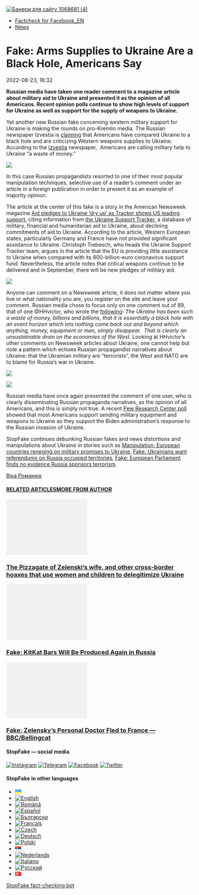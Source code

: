 [![](https://www.stopfake.org/content/uploads/2022/08/Baneri-dlya-sai-tu-1068681-4-3.png "Банери для сайту 1068681 (4)")](https://www.stopfake.org/content/uploads/2022/08/Baneri-dlya-sai-tu-1068681-4-3.png)

*   [Factcheck for Facebook\_EN](https://www.stopfake.org/en/category/factcheck-facebook-en/)
*   [News](https://www.stopfake.org/en/category/news/)

Fake: Arms Supplies to Ukraine Are a Black Hole, Americans Say
==============================================================

2022-08-23, 16:32

[](https://www.facebook.com/sharer/sharer.php?u=https%3A%2F%2Fwww.stopfake.org%2Fen%2Ffake-arms-supplies-to-ukraine-are-a-black-hole-americans-say%2F "Facebook")[](viber://forward?text=Fake%3A%20Arms%20Supplies%20to%20Ukraine%20Are%20a%20Black%20Hole%2C%20Americans%20Say%20https%3A%2F%2Fwww.stopfake.org%2Fen%2Ffake-arms-supplies-to-ukraine-are-a-black-hole-americans-say%2F "Viber")[](https://twitter.com/intent/tweet?text=Fake%3A%20Arms%20Supplies%20to%20Ukraine%20Are%20a%20Black%20Hole%2C%20Americans%20Say&url=https%3A%2F%2Fwww.stopfake.org%2Fen%2Ffake-arms-supplies-to-ukraine-are-a-black-hole-americans-say%2F "X")[](https://api.whatsapp.com/send?text=Fake%3A%20Arms%20Supplies%20to%20Ukraine%20Are%20a%20Black%20Hole%2C%20Americans%20Say%20https%3A%2F%2Fwww.stopfake.org%2Fen%2Ffake-arms-supplies-to-ukraine-are-a-black-hole-americans-say%2F "Whatsapp")[](https://www.stopfake.org/en/fake-arms-supplies-to-ukraine-are-a-black-hole-americans-say/)[](https://telegram.me/share/url?url=https%3A%2F%2Fwww.stopfake.org%2Fen%2Ffake-arms-supplies-to-ukraine-are-a-black-hole-americans-say%2F&text=Fake%3A%20Arms%20Supplies%20to%20Ukraine%20Are%20a%20Black%20Hole%2C%20Americans%20Say "Telegram")[](https://www.instagram.com/ "Instagram")

  

**Russian media have taken one reader comment to a magazine article about military aid to Ukraine and presented it as the opinion of all Americans. Recent opinion polls continue to show high levels of support for Ukraine as well as support for the supply of weapons to Ukraine.**

Yet another new Russian fake concerning western military support for Ukraine is making the rounds on pro-Kremlin media. The Russian newspaper Izvestia is [claiming](https://iz.ru/1383104/2022-08-22/amerikantcy-sravnili-ukrainu-s-chernoi-dyroi) that Americans have compared Ukraine to a black hole and are criticizing Western weapons supplies to Ukraine. According to the [Izvestia](https://iz.ru/1383104/2022-08-22/amerikantcy-sravnili-ukrainu-s-chernoi-dyroi) newspaper,  Americans are calling military help to Ukraine “a waste of money.”

![](https://www.stopfake.org/content/uploads/2022/08/Znimok-ekrana-2022-08-23-o-10.52.03.png)

In this case Russian propagandists resorted to one of their most popular manipulation techniques, selective use of a reader’s comment under an article in a foreign publication in order to present it as an example of majority opinion.

The article at the center of this fake is a story in the American Newsweek magazine [Aid pledges to Ukraine ‘dry up’ as Tracker shows US leading support](https://www.newsweek.com/aid-pledges-ukraine-dry-tracker-shows-us-leading-support-1735061), citing information from [the Ukraine Support Tracker](https://www.ifw-kiel.de/topics/war-against-ukraine/ukraine-support-tracker/), a database of military, financial and humanitarian aid to Ukraine, about declining commitments of aid to Ukraine. According to the article, Western European states, particularly Germany and France have not provided significant assistance to Ukraine. Christoph Trebesch, who heads the Ukraine Support Tracker team, argues in the article that the EU is providing little assistance to Ukraine when compared with its 800-billion-euro coronavirus support fund. Nevertheless, the article notes that critical weapons continue to be delivered and in September, there will be new pledges of military aid.

![](https://www.stopfake.org/content/uploads/2022/08/Znimok-ekrana-2022-08-23-o-12.09.06.png)

Anyone can comment on a Newsweek article, it does not matter where you live or what nationality you are, you register on the site and leave your comment. Russian media chose to focus only on one comment out of 89, that of one @HHvictor, who wrote the [following](https://www.newsweek.com/aid-pledges-ukraine-dry-tracker-shows-us-leading-support-1735061): _The Ukraine has been such a waste of money, billions and billions, that it is essentially a black hole with an event horizon which lets nothing come back out and beyond which anything, money, equipment or men, simply disappear.  That is clearly an unsustainable drain on the economies of the West._ Looking at HHvictor’s other comments on Newsweek articles about Ukraine, one cannot help but note a pattern which echoes Russian propagandist narratives about Ukraine: that the Ukrainian military are “terrorists”, the West and NATO are to blame for Russia’s war in Ukraine.

![](https://www.stopfake.org/content/uploads/2022/08/Znimok-ekrana-2022-08-23-o-12.11.29.png)

![](https://www.stopfake.org/content/uploads/2022/08/Znimok-ekrana-2022-08-23-o-11.54.51.png)

Russian media have once again presented the comment of one user, who is clearly disseminating Russian propaganda narratives, as the opinion of all Americans, and this is simply not true. A recent [Pew Research Center poll](https://www.pewresearch.org/politics/2022/05/10/americans-concerns-about-war-in-ukraine-wider-conflict-possible-u-s-russia-clash/) showed that most Americans support sending military equipment and weapons to Ukraine as they support the Biden administration’s response to the Russian invasion of Ukraine.

StopFake continues debunking Russian fakes and news distortions and manipulations about Ukraine in stories such as [Manipulation: European countries reneging on military promises to Ukraine](https://www.stopfake.org/en/manipulation-european-countries-reneging-on-military-promises-to-ukraine/), [Fake: Ukrainians want referendums on Russia occupied territories](https://www.stopfake.org/en/fake-ukrainians-want-referendums-on-russia-occupied-territories/), [Fake: European Parliament finds no evidence Russia sponsors terrorism](https://www.stopfake.org/en/fake-european-parliament-finds-no-evidence-russia-sponsors-terrorism/).

  

[](https://www.facebook.com/sharer/sharer.php?u=https%3A%2F%2Fwww.stopfake.org%2Fen%2Ffake-arms-supplies-to-ukraine-are-a-black-hole-americans-say%2F "Facebook")[](viber://forward?text=Fake%3A%20Arms%20Supplies%20to%20Ukraine%20Are%20a%20Black%20Hole%2C%20Americans%20Say%20https%3A%2F%2Fwww.stopfake.org%2Fen%2Ffake-arms-supplies-to-ukraine-are-a-black-hole-americans-say%2F "Viber")[](https://twitter.com/intent/tweet?text=Fake%3A%20Arms%20Supplies%20to%20Ukraine%20Are%20a%20Black%20Hole%2C%20Americans%20Say&url=https%3A%2F%2Fwww.stopfake.org%2Fen%2Ffake-arms-supplies-to-ukraine-are-a-black-hole-americans-say%2F "X")[](https://api.whatsapp.com/send?text=Fake%3A%20Arms%20Supplies%20to%20Ukraine%20Are%20a%20Black%20Hole%2C%20Americans%20Say%20https%3A%2F%2Fwww.stopfake.org%2Fen%2Ffake-arms-supplies-to-ukraine-are-a-black-hole-americans-say%2F "Whatsapp")[](https://www.stopfake.org/en/fake-arms-supplies-to-ukraine-are-a-black-hole-americans-say/)[](https://telegram.me/share/url?url=https%3A%2F%2Fwww.stopfake.org%2Fen%2Ffake-arms-supplies-to-ukraine-are-a-black-hole-americans-say%2F&text=Fake%3A%20Arms%20Supplies%20to%20Ukraine%20Are%20a%20Black%20Hole%2C%20Americans%20Say "Telegram")[](https://www.instagram.com/ "Instagram")

[Віка Романюк](#)

#### [RELATED ARTICLES](#)[MORE FROM AUTHOR](#)

[![](data:image/png;base64,iVBORw0KGgoAAAANSUhEUgAAANoAAACWAQMAAACCSQSPAAAAA1BMVEWurq51dlI4AAAAAXRSTlMmkutdmwAAABpJREFUWMPtwQENAAAAwiD7p7bHBwwAAAAg7RD+AAGXD7BoAAAAAElFTkSuQmCC "The Pizzagate of Zelenski’s wife, and other cross-border hoaxes that use women and children to delegitimize Ukraine")](https://www.stopfake.org/en/the-pizzagate-of-zelenski-s-wife-and-other-cross-border-hoaxes-that-use-women-and-children-to-delegitimize-ukraine/ "The Pizzagate of Zelenski’s wife, and other cross-border hoaxes that use women and children to delegitimize Ukraine")

### [The Pizzagate of Zelenski’s wife, and other cross-border hoaxes that use women and children to delegitimize Ukraine](https://www.stopfake.org/en/the-pizzagate-of-zelenski-s-wife-and-other-cross-border-hoaxes-that-use-women-and-children-to-delegitimize-ukraine/ "The Pizzagate of Zelenski’s wife, and other cross-border hoaxes that use women and children to delegitimize Ukraine")

[![](data:image/png;base64,iVBORw0KGgoAAAANSUhEUgAAANoAAACWAQMAAACCSQSPAAAAA1BMVEWurq51dlI4AAAAAXRSTlMmkutdmwAAABpJREFUWMPtwQENAAAAwiD7p7bHBwwAAAAg7RD+AAGXD7BoAAAAAElFTkSuQmCC "Fake: KitKat Bars Will Be Produced Again in Russia")](https://www.stopfake.org/en/fake-kitkat-bars-will-be-produced-again-in-russia/ "Fake: KitKat Bars Will Be Produced Again in Russia")

### [Fake: KitKat Bars Will Be Produced Again in Russia](https://www.stopfake.org/en/fake-kitkat-bars-will-be-produced-again-in-russia/ "Fake: KitKat Bars Will Be Produced Again in Russia")

[![](data:image/png;base64,iVBORw0KGgoAAAANSUhEUgAAANoAAACWAQMAAACCSQSPAAAAA1BMVEWurq51dlI4AAAAAXRSTlMmkutdmwAAABpJREFUWMPtwQENAAAAwiD7p7bHBwwAAAAg7RD+AAGXD7BoAAAAAElFTkSuQmCC "Fake: Zelensky’s Personal Doctor Fled to France — BBC/Bellingcat")](https://www.stopfake.org/en/fake-zelensky-s-personal-doctor-fled-to-france-bbc-bellingcat/ "Fake: Zelensky’s Personal Doctor Fled to France — BBC/Bellingcat")

### [Fake: Zelensky’s Personal Doctor Fled to France — BBC/Bellingcat](https://www.stopfake.org/en/fake-zelensky-s-personal-doctor-fled-to-france-bbc-bellingcat/ "Fake: Zelensky’s Personal Doctor Fled to France — BBC/Bellingcat")

[](#)[](#)

#### StopFake — social media

[![Instagram](https://www.stopfake.org/content/uploads/2020/09/inAsset-1.png)](https://www.instagram.com/stopfakingnews/) [![Telegram](https://www.stopfake.org/content/uploads/2020/09/teAsset-1.png)](https://t.me/StopFake) [![Facebook](https://www.stopfake.org/content/uploads/2020/10/facebook.png)](https://www.facebook.com/stopfakeukraine) [![Twitter](https://www.stopfake.org/content/uploads/2024/03/twitter_x_new_logo_x_rounded_icon_256078.png)](https://twitter.com/StopFakingNews)

#### StopFake in other languages

*   [![Українська](data:image/png;base64,iVBORw0KGgoAAAANSUhEUgAAABAAAAALCAMAAABBPP0LAAAAb1BMVEUAhP8AfP0Ac/oAZ/UAV/B5yv9wxv5iwf1WvP1Ot/gAQOlMt/1Bs/s1rfkpqPdBsfYdovUAkciK0edqwuBautpNtdZAr9IATZr43QD8/GX6+kn5+Tr4+C329iD09BTy8g309DHguQDy8iruzwDnwwAuoRPoAAAASElEQVR4AU3MAQYDQRAF0Ve9WRAQYO5/zUgSDIxf8DQdiGR3I7v0YOLS3ns4PPt8Wq86vn6vVht7NRzG0OHRSpDb8Gt5IvjAHy/kBL+aIRygAAAAAElFTkSuQmCC)](https://www.stopfake.org/uk/fejk-amerikantsi-porivnyali-postachannya-zbroyi-ukrayini-z-chornoyu-diroyu/)
*   [![English](/content/polylang/en_US.png)](https://www.stopfake.org/en/fake-arms-supplies-to-ukraine-are-a-black-hole-americans-say/)
*   [![Română](/content/polylang/ro_RO.png)](https://www.stopfake.org/ro/pagina-principala/)
*   [![Español](/content/polylang/es_ES.png)](https://www.stopfake.org/es/portada/)
*   [![Български](/content/polylang/bg_BG.png)](https://www.stopfake.org/bg/nachalo/)
*   [![Français](/content/polylang/fr_FR.png)](https://www.stopfake.org/fr/accueil/)
*   [![Czech](/content/polylang/cs_CZ.png)](https://www.stopfake.org/cz/domu/)
*   [![Deutsch](/content/polylang/de_DE.png)](https://www.stopfake.org/de/start/)
*   [![Polski](/content/polylang/pl_PL.png)](https://www.stopfake.org/pl/strona-glowna/)
*   [![Српски језик](data:image/png;base64,iVBORw0KGgoAAAANSUhEUgAAABAAAAALCAMAAABBPP0LAAAAbFBMVEXkAADhAADbAADSAADMAADHAADzY1jnXlTcWVDBAADoNjbWMjPogFXlflTNPkL19XYAHno2grgAWqLto6TwubkAVZkwc6QAGmwAHXc1f7b19fXy8vLuxMU0frPaeHrSXWDm5ubrztDPb3Pr6+sXdtjeAAAAVklEQVR4AQXBQQqCABRAwXn5E4lo0/3vGK2SMJtJQkjUFQTRZFQd4DCw5ASYR+lr/S1Qs7XrXjtgzO6WE2Aux+b18L4H53qB57o+wybTyU7wwWw4APAHXWkRm6nRMmoAAAAASUVORK5CYII=)](https://www.stopfake.org/sr/naslovna/)
*   [![Nederlands](/content/polylang/nl_NL.png)](https://www.stopfake.org/nl/home-2/)
*   [![Italiano](/content/polylang/it_IT.png)](https://www.stopfake.org/it/fake-le-forniture-di-armi-all-ucraina-sono-un-buco-nero-sostengono-gli-americani/)
*   [![Русский](/content/polylang/ru_RU.png)](https://www.stopfake.org/ru/fejk-amerikantsy-sravnili-postavki-oruzhiya-ukraine-s-chernoj-dyroj/)
*   [![Türkçe](data:image/png;base64,iVBORw0KGgoAAAANSUhEUgAAABAAAAALCAMAAABBPP0LAAAARVBMVEX+AAD3AADwAAD+fHz9cHH7ZGT9WVn6UFDpAAD9oKD5Q0P5OTn2MzP1Kir7ubr65ub1Gxv69PTzDw/kAAD319ffAAD4iooXHQ3FAAAAYklEQVR4AT3HhW0EQRQD0Oc/KG3/dQYEYTg2O+4IQbTHydWt0fw2Sfz8Fuw51+U3On7a6/pc/as1UZLDyuq13lWOwpdPn3+v7XJiDD3DR1N87Qr5WXX9zyQ9opEIOwkmDgr/ZXASmpFRqe0AAAAASUVORK5CYII=)](https://www.stopfake.org/tr/ana-sayfa-2/)

[StopFake fact-checking bot](https://t.me/StopFakeUkraine_bot)